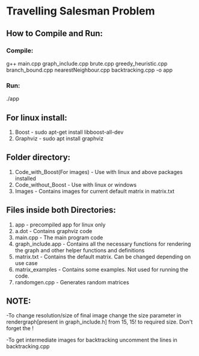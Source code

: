 # Travelling Salesman Problem

## How to Compile and Run:  
### Compile: 
g++ main.cpp graph_include.cpp brute.cpp greedy_heuristic.cpp branch_bound.cpp nearestNeighbour.cpp backtracking.cpp -o app  
### Run: 
./app  


## For linux install:
1. Boost - sudo apt-get install libboost-all-dev
2. Graphviz - sudo apt install graphviz


## Folder directory:
1. Code_with_Boost(For images) - Use with linux and above packages installed
2. Code_without_Boost - Use with linux or windows
3. Images - Contains images for current default matrix in matrix.txt


## Files inside both Directories:
1. app - precompiled app for linux only
2. a.dot - Contains graphviz code
3. main.cpp - The main program code
4. graph_include.app - Contains all the necessary functions for rendering the graph and other helper functions and definitions
5. matrix.txt - Contains the default matrix. Can be changed depending on use case
6. matrix_examples - Contains some examples. Not used for running the code.
7. randomgen.cpp - Generates random matrices


## NOTE:
-To change resolution/size of final image change the size parameter in rendergraph[present in graph_include.h] from 15, 15! to required size. Don't forget the !  

-To get intermediate images for backtracking uncomment the lines in backtracking.cpp
